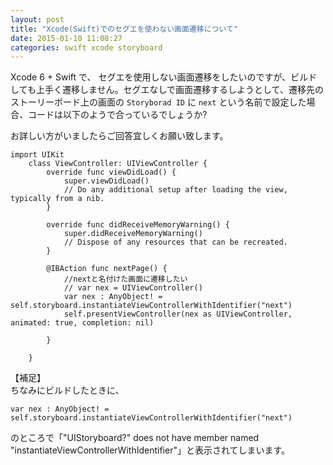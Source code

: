 ```yaml
---
layout: post
title: "Xcode(Swift)でのセグエを使わない画面遷移について"
date: 2015-01-10 11:08:27
categories: swift xcode storyboard
---
```

<p>Xcode 6 + Swift で、 セグエを使用しない画面遷移をしたいのですが、ビルドしても上手く遷移しません。セグエなしで画面遷移するしようとして、遷移先のストーリーボード上の画面の <code>Storyborad ID</code> に <code>next</code> という名前で設定した場合、コードは以下のようで合っているでしょうか?</p>

<p>お詳しい方がいましたらご回答宜しくお願い致します。</p>

<pre class="lang-js prettyprint-override"><code>import UIKit
    class ViewController: UIViewController {
        override func viewDidLoad() {
            super.viewDidLoad()
            // Do any additional setup after loading the view, typically from a nib.
        }

        override func didReceiveMemoryWarning() {
            super.didReceiveMemoryWarning()
            // Dispose of any resources that can be recreated.
        }

        @IBAction func nextPage() {
            //nextと名付けた画面に遷移したい
            // var nex = UIViewController()
            var nex : AnyObject! = self.storyboard.instantiateViewControllerWithIdentifier("next")
            self.presentViewController(nex as UIViewController, animated: true, completion: nil)

        }

    }
</code></pre>

<p>【補足】<br>
ちなみにビルドしたときに、</p>

<pre class="lang-js prettyprint-override"><code>var nex : AnyObject! = self.storyboard.instantiateViewControllerWithIdentifier("next")
</code></pre>



<p>のところで「"UIStoryboard?" does not have member named "instantiateViewControllerWithIdentifier"」と表示されてしまいます。</p>
